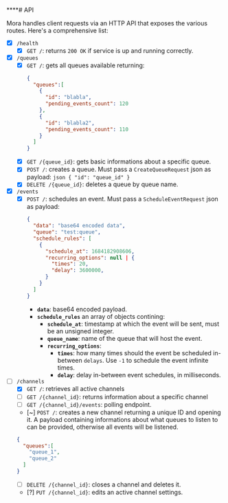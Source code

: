 ****# API

Mora handles client requests via an HTTP API that exposes the various routes.
Here's a comprehensive list:

- [x] `/health`
  - [x] `GET /`: returns `200 OK` if service is up and running correctly.
- [x] `/queues`
  - [x] `GET /`: gets all queues available returning:
    ```json
    {
      "queues":[
        {
          "id": "blabla",
          "pending_events_count": 120 
        },
        {
          "id": "blabla2",
          "pending_events_count": 110 
        }
      ]
    }
    ```
  - [x] `GET /{queue_id}`: gets basic informations about a specific queue.
  - [x] `POST /`: creates a queue. Must pass a `CreateQueueRequest` json as payload:
        ```json
        {
          "id": "queue_id"
        }
        ```
  - [x] `DELETE /{queue_id}`: deletes a queue by queue name.
- [x] `/events`
  - [x] `POST /`: schedules an event. Must pass a `ScheduleEventRequest` json as payload:
    ```json
    {
      "data": "base64 encoded data",
      "queue": "test:queue",
      "schedule_rules": [
        {
          "schedule_at": 1684182908606,
          "recurring_options": null | {
            "times": 20,
            "delay": 3600000,
          }
        }
      ]
    }
    ```
    - **`data`**: base64 encoded payload.
    - **`schedule_rules`** an array of objects contining:
      - **`schedule_at`**: timestamp at which the event will be sent, must be an unsigned integer.
      - **`queue_name`**: name of the queue that will host the event.
      - **`recurring_options`**:
        - **`times`**: how many times should the event be scheduled in-between `delays`. Use `-1` to schedule the event infinite times.
        - **`delay`**: delay in-between event schedules, in milliseconds.
- [ ] `/channels`
  - [x] `GET /`: retrieves all active channels
  - [ ] `GET /{channel_id}`: returns information about a specific channel
  - [ ] `GET /{channel_id}/events`: polling endpoint.
  - [~] `POST /`: creates a new channel returning a unique ID and opening it. A payload containing informations about what queues to listen to can be provided, otherwise all events will be listened.
  ```json
  {
    "queues":[
      "queue_1",
      "queue_2"
    ]
  }
  ```
  - [ ] `DELETE /{channel_id}`: closes a channel and deletes it.
  - [?] `PUT /{channel_id}`: edits an active channel settings.

